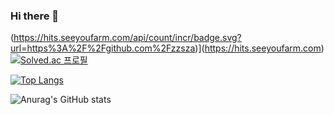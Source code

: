 ### Hi there 👋

(https://hits.seeyoufarm.com/api/count/incr/badge.svg?url=https%3A%2F%2Fgithub.com%2Fzzsza)](https://hits.seeyoufarm.com) [![Solved.ac
프로필](http://mazassumnida.wtf/api/mini/generate_badge?boj=qwac)](https://github.com/ysyschoi/ysyschoi)

<!--
**ysyschoi/ysyschoi** is a ✨ _special_ ✨ repository because its `README.md` (this file) appears on your GitHub profile.

Here are some ideas to get you started:

- 🔭 I’m currently working on ...
- 🌱 I’m currently learning ...
- 👯 I’m looking to collaborate on ...
- 🤔 I’m looking for help with ...
- 💬 Ask me about ...
- 📫 How to reach me: ...
- 😄 Pronouns: ...
- ⚡ Fun fact: ...
-->

[![Top Langs](https://github-readme-stats.vercel.app/api/top-langs/?username=ysyschoi&layout=compact)](https://github.com/ysyschoi/ysyschoi)

![Anurag's GitHub stats](https://github-readme-stats.vercel.app/api?username=ysyschoi&bg_color=30,e96443,904e95&title_color=fff&text_color=fff)
